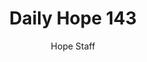 ---
image: /assets/img/daily-hope-default-artwork.png
title: Daily Hope 143
number: 143
categories:
  - Daily Hope
author: Hope Staff
notes: Daily Hope 143
embed: >-
  EMBED_GOES_HERE
---